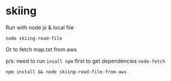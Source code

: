 # skiing

Run with node js & local file

```
node skiing-read-file
```

Or to fetch map.txt from aws

p/s: need to run `insall npm` first to get dependencies `node-fetch`

```
npm install && node skiing-read-file-from-aws
```
